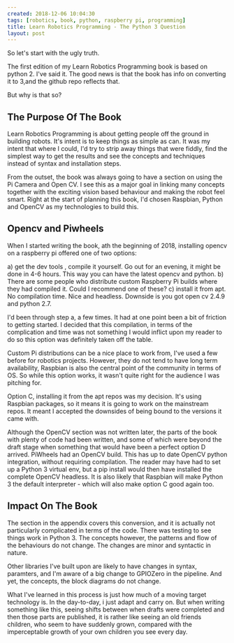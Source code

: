 ```yaml
---
created: 2018-12-06 10:04:30
tags: [robotics, book, python, raspberry pi, programming]
title: Learn Robotics Programming - The Python 3 Question
layout: post
---
```

So let's start with the ugly truth.

The first edition of my Learn Robotics Programming book is based on python 2. I've said it. The good news is that the book has info on converting it to 3,and the github repo reflects that. 

But why is that so?

## The Purpose Of The Book

Learn Robotics Programming is about getting people off the ground in building robots. It's intent is to keep things as simple as can. It was my intent that where I could, I'd try to strip away things that were fiddly, find the simplest way to get the results and see the concepts and techniques instead of syntax and installation steps.

From the outset, the book was always going to have a section on using the Pi Camera and Open CV. I see this as a major goal in linking many concepts together with the exciting vision based behaviour and making the robot feel smart. Right at the start of planning this book, I'd chosen Raspbian, Python and OpenCV as my technologies to build this.

## Opencv and Piwheels

When I started writing the book, ath the beginning of 2018, installing opencv on a raspberry pi offered one of two options:

a) get the dev tools , compile it yourself. Go out for an evening, it might be done in 4-6 hours. This way you can have the latest opencv and python.
b) There are some people who distribute custom Raspberry Pi builds where they had compiled it. Could I recommend one of these?
c) install it from apt. No compilation time. Nice and headless. Downside is you got open cv 2.4.9 and python 2.7. 

I'd been through step a, a few times. It had at one point been a bit of friction to getting started. I decided that this compilation, in terms of the complication and time was not something I would inflict upon my reader to do so this option was definitely taken off the table.

Custom Pi distributions can be a nice place to work from, I've used a few before for robotics projects. However, they do not tend to have long term availability, Raspbian is also the central point of the community in terms of OS. So while this option works, it wasn't quite right for the audience I was pitching for.

Option C, installing it from the apt repos was my decision. It's using Raspbian packages, so it means it is going to work on the mainstream repos. It meant I accepted the downsides of being bound to the versions it came with.

Although the OpenCV section was not written later, the parts of the book with plenty of code had been written, and some of which were beyond the draft stage when something that would have been a perfect option D arrived. PiWheels had an OpenCV build. This has up to date OpenCV python integration, without requiring compilation. The reader may have had to set up a Python 3 virtual env, but a pip install would then have installed the complete OpenCV headless. It is also likely that Raspbian will make Python 3 the default interpreter - which will also make option C good again too.

## Impact On The Book

The section in the appendix covers this conversion, and it is actually not particularly complicated in terms of the code. There was testing to see things work in Python 3. The concepts however, the patterns and flow of the behaviours do not change. The changes are minor and syntactic in nature.

Other libraries I've built upon are likely to have changes in syntax, paramters, and I'm aware of a big change to GPIOZero in the pipeline. And yet, the concepts, the block diagrams do not change.

What I've learned in this process is just how much of a moving target technology is. In the day-to-day, i just adapt and carry on. But when writing something like this, seeing shifts between when drafts were completed and then those parts are published, it is rather like seeing an old friends children, who seem to have suddenly grown, compared with the imperceptable growth of your own children you see every day. 






